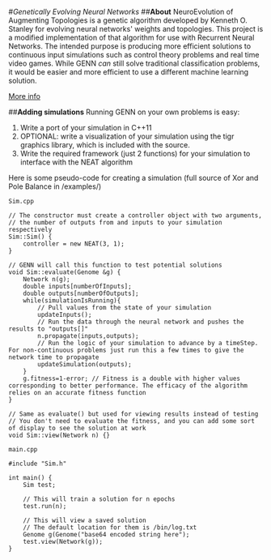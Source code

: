 #*Genetically Evolving Neural Networks*
##**About**
NeuroEvolution of Augmenting Topologies is a genetic algorithm developed by Kenneth O. Stanley for evolving neural networks' weights and topologies. This project is a modified implementation of that algorithm for use with Recurrent Neural Networks. The intended purpose is producing more efficient solutions to continuous input simulations such as control theory problems and real time video games. While GENN *can* still solve traditional classification problems, it would be easier and more efficient to use a different machine learning solution.

[More info](http://www.josephryan.me/genn.html)

##**Adding simulations**
Running GENN on your own problems is easy:

1. Write a port of your simulation in C++11
2. OPTIONAL: write a visualization of your simulation using the tigr graphics library, which is included with the source.
3. Write the required framework (just 2 functions) for your simulation to interface with the NEAT algorithm

Here is some pseudo-code for creating a simulation (full source of Xor and Pole Balance in /examples/)

```Sim.cpp```

```
// The constructor must create a controller object with two arguments,
// the number of outputs from and inputs to your simulation respectively
Sim::Sim() {
    controller = new NEAT(3, 1);
}

// GENN will call this function to test potential solutions
void Sim::evaluate(Genome &g) {
    Network n(g);
    double inputs[numberOfInputs];
    double outputs[numberOfOutputs];
    while(simulationIsRunning){
        // Pull values from the state of your simulation
        updateInputs();
        // Run the data through the neural network and pushes the results to "outputs[]"
        n.propagate(inputs,outputs);
        // Run the logic of your simulation to advance by a timeStep. For non-continuous problems just run this a few times to give the network time to propagate
        updateSimulation(outputs);
    }
    g.fitness=1-error; // Fitness is a double with higher values corresponding to better performance. The efficacy of the algorithm relies on an accurate fitness function
}

// Same as evaluate() but used for viewing results instead of testing
// You don't need to evaluate the fitness, and you can add some sort of display to see the solution at work
void Sim::view(Network n) {}
```

```main.cpp```

```
#include "Sim.h"

int main() {
    Sim test;

    // This will train a solution for n epochs
    test.run(n);

    // This will view a saved solution
    // The default location for them is /bin/log.txt
    Genome g(Genome("base64 encoded string here");
    test.view(Network(g));
}
```
